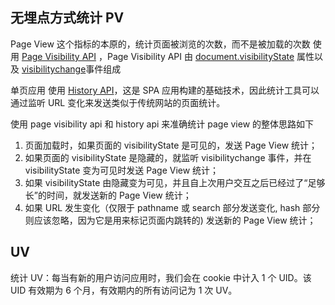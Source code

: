 ## 无埋点方式统计 PV

Page View 这个指标的本原的，统计页面被浏览的次数，而不是被加载的次数
使用 [Page Visibility API](https://developer.mozilla.org/en-US/docs/Web/API/Page_Visibility_API) ，Page Visibility API 由 [document.visibilityState](https://developer.mozilla.org/en-US/docs/Web/API/Document/visibilityState) 属性以及 [visibilitychange](https://developer.mozilla.org/en-US/docs/Web/API/Document/visibilitychange_event)事件组成

单页应用
使用 [History API]()，这是 SPA 应用构建的基础技术，因此统计工具可以通过监听 URL 变化来发送类似于传统网站的页面统计。

使用 page visibility api 和 history api 来准确统计 page view 的整体思路如下

1. 页面加载时，如果页面的 visibilityState 是可见的，发送 Page View 统计；
2. 如果页面的 visibilityState 是隐藏的，就监听 visibilitychange 事件，并在 visibilityState 变为可见时发送 Page View 统计；
3. 如果 visibilityState 由隐藏变为可见，并且自上次用户交互之后已经过了“足够长”的时间，就发送新的 Page View 统计；
4. 如果 URL 发生变化（仅限于 pathname 或 search 部分发送变化, hash 部分则应该忽略，因为它是用来标记页面内跳转的) 发送新的 Page View 统计；

## UV

统计 UV：每当有新的用户访问应用时，我们会在 cookie 中计入 1 个 UID。该 UID 有效期为 6 个月，有效期内的所有访问记为 1 次 UV。
